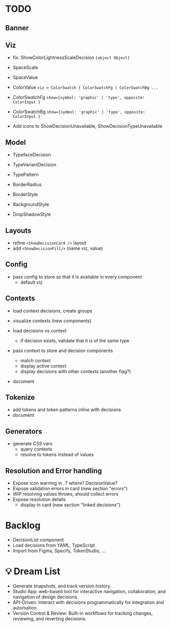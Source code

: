 # TODO

## Banner

## Viz

- fix: ShowColorLightnessScaleDecision `[object Object]`

- SpaceScale
- SpaceValue

- ColorValue `viz = ColorSwatch | ColorSwatchFg | ColorSwatchBg ...`
- ColorSwatchFg `show={symbol: 'graphic' | 'type', opposite: ColorInput }`
- ColorSwatchBg `show={symbol: 'graphic' | 'type', opposite: ColorInput }`

- Add icons to ShowDecisionUnavailable, ShowDecisionTypeUnavailable

## Model

- TypefaceDecision
- TypeVariantDecision
- TypePattern

- BorderRadius
- BorderStyle
- BackgroundStyle
- DropShadowStyle

## Layouts

- refine `<ShowDecisionCard />` layout
- add `<ShowDecisionPill/>` (name viz, value)

## Config

- pass config to store so that it is available in every component
  - default viz

## Contexts

- load context decisions, create groups
- visualize contexts (new components)
- load decisions vs context

  - if decision exists, validate that it is of the same type

- pass context to store and decision components
  - match context
  - display active context
  - display decisions with other contexts (another flag?)
- document

## Tokenize

- add tokens and token patterns inline with decisions
- document

## Generators

- generate CSS vars
  - query contexts
  - resolve to tokens instead of values

## Resolution and Error handling

- Expose icon warning in ..? where? DecisionValue?
- Expose validation errors in card (new section "errors")
- WIP resolving values throws, should collect errors
- Expose resolution details
  - display in card (new section "linked decisions")

# Backlog

- DecisionList component
- Load decisions from YAML, TypeScript
- Import from Figma, Specify, TokenStudio, ...

# 💡 Dream List

- Generate snapshots, and track version history.
- Studio App: web-based tool for interactive navigation, collaboration,
  and navigation of design decisions.
- API-Driven: Interact with decisions programmatically for integration and automation.
- Version Control & Review: Built-in workflows for tracking changes,
  reviewing, and reverting decisions.
